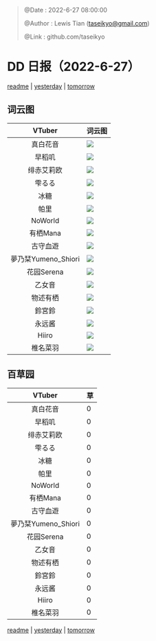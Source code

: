 > @Date    : 2022-6-27 08:00:00
>
> @Author  : Lewis Tian (taseikyo@gmail.com)
>
> @Link    : github.com/taseikyo

# DD 日报（2022-6-27）

[readme](../README.md) | [yesterday](2022-6-26.md) | [tomorrow](2022-6-28.md)

## 词云图

|VTuber|词云图|
|:-:|-|
|真白花音|![](../../images/daily/21402309_2022-6-27_purge_wordcloud.png)|
|早稻叽|![](../../images/daily/41682_2022-6-27_purge_wordcloud.png)|
|绯赤艾莉欧|![](../../images/daily/21396545_2022-6-27_purge_wordcloud.png)|
|雫るる|![](../../images/daily/21013446_2022-6-27_purge_wordcloud.png)|
|冰糖|![](../../images/daily/876396_2022-6-27_purge_wordcloud.png)|
|帕里|![](../../images/daily/4895312_2022-6-27_purge_wordcloud.png)|
|NoWorld|![](../../images/daily/21448649_2022-6-27_purge_wordcloud.png)|
|有栖Mana|![](../../images/daily/6542258_2022-6-27_purge_wordcloud.png)|
|古守血遊|![](../../images/daily/8725120_2022-6-27_purge_wordcloud.png)|
|夢乃栞Yumeno_Shiori|![](../../images/daily/14052636_2022-6-27_purge_wordcloud.png)|
|花园Serena|![](../../images/daily/14327465_2022-6-27_purge_wordcloud.png)|
|乙女音|![](../../images/daily/21320551_2022-6-27_purge_wordcloud.png)|
|物述有栖|![](../../images/daily/21449083_2022-6-27_purge_wordcloud.png)|
|鈴宮鈴|![](../../images/daily/21685677_2022-6-27_purge_wordcloud.png)|
|永远酱|![](../../images/daily/21701071_2022-6-27_purge_wordcloud.png)|
|Hiiro|![](../../images/daily/21919321_2022-6-27_purge_wordcloud.png)|
|椎名菜羽|![](../../images/daily/22347054_2022-6-27_purge_wordcloud.png)|

## 百草园

|VTuber|草|
|:-:|-|
|真白花音|0|
|早稻叽|0|
|绯赤艾莉欧|0|
|雫るる|0|
|冰糖|0|
|帕里|0|
|NoWorld|0|
|有栖Mana|0|
|古守血遊|0|
|夢乃栞Yumeno_Shiori|0|
|花园Serena|0|
|乙女音|0|
|物述有栖|0|
|鈴宮鈴|0|
|永远酱|0|
|Hiiro|0|
|椎名菜羽|0|

[readme](../README.md) | [yesterday](2022-6-26.md) | [tomorrow](2022-6-28.md)
